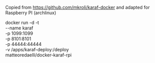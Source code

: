 Copied from https://github.com/mkroli/karaf-docker
and adapted for Raspberry PI (archlinux)


docker run -d -t \
  --name karaf \
  -p 1099:1099 \
  -p 8101:8101 \
  -p 44444:44444 \
  -v /apps/karaf-deploy:/deploy \
  matteoredaelli/docker-karaf-rpi
